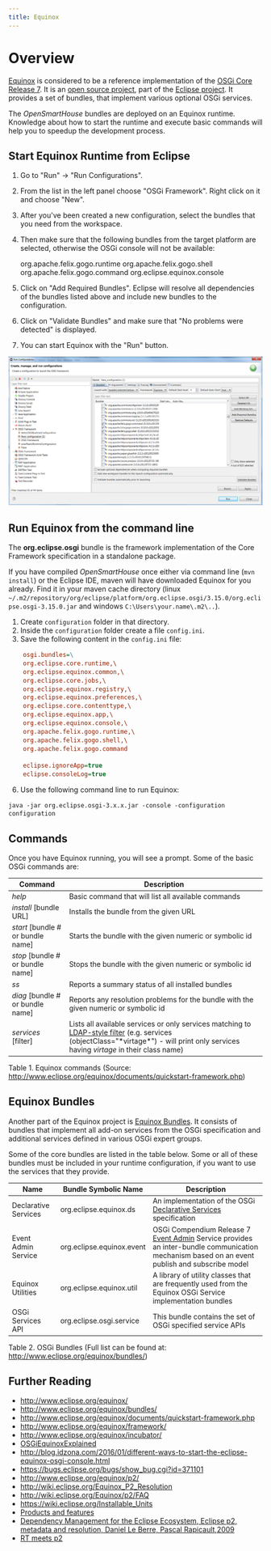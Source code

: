 ```yaml
---
title: Equinox
---
```


# Overview

[Equinox][Equinox] is considered to be a reference implementation of the [OSGi Core Release 7][OSGi-core].
It is an [open source project][Equinox-repo], part of the [Eclipse project][Eclipse].
It provides a set of bundles, that implement various optional OSGi services.

The _OpenSmartHouse_ bundles are deployed on an Equinox runtime.
Knowledge about how to start the runtime and execute basic commands will help you to speedup the development process.

## Start Equinox Runtime from Eclipse

1. Go to "Run" -> "Run Configurations".
2. From the list in the left panel choose "OSGi Framework". Right click on it and choose "New".
3. After you've been created a new configuration, select the bundles that you need from the workspace.
4. Then make sure that the following bundles from the target platform are selected, otherwise the OSGi console will not be available:

    org.apache.felix.gogo.runtime
    org.apache.felix.gogo.shell
    org.apache.felix.gogo.command
    org.eclipse.equinox.console

5. Click on "Add Required Bundles". Eclipse will resolve all dependencies of the bundles listed above and include new bundles to the configuration.
6. Click on "Validate Bundles" and make sure that "No problems were detected" is displayed.
7. You can start Equinox with the "Run" button.

![Run Configurations dialog window](images/runconfiguration.png)

## Run Equinox from the command line

The **org.eclipse.osgi** bundle is the framework implementation of the Core Framework specification in a standalone package.

If you have compiled _OpenSmartHouse_ once either via command line (`mvn install`) or the Eclipse IDE, maven will have downloaded Equinox for you already.
Find it in your maven cache directory (linux `~/.m2/repository/org/eclipse/platform/org.eclipse.osgi/3.15.0/org.eclipse.osgi-3.15.0.jar`
and windows `C:\Users\your.name\.m2\..`).

 1. Create `configuration` folder in that directory.
 2. Inside the `configuration` folder create a file `config.ini`.
 3. Save the following content in the `config.ini` file:

```ini
    osgi.bundles=\  
    org.eclipse.core.runtime,\  
    org.eclipse.equinox.common,\  
    org.eclipse.core.jobs,\  
    org.eclipse.equinox.registry,\  
    org.eclipse.equinox.preferences,\  
    org.eclipse.core.contenttype,\  
    org.eclipse.equinox.app,\  
    org.eclipse.equinox.console,\  
    org.apache.felix.gogo.runtime,\  
    org.apache.felix.gogo.shell,\  
    org.apache.felix.gogo.command  

    eclipse.ignoreApp=true  
    eclipse.consoleLog=true  
```

 6. Use the following command line to run Equinox:

```shell
java -jar org.eclipse.osgi-3.x.x.jar -console -configuration configuration
```

## Commands

Once you have Equinox running, you will see a prompt.
Some of the basic OSGi commands are:

| Command                           | Description                                                                                                                                                                                                                                                       |
|-----------------------------------|-------------------------------------------------------------------------------------------------------------------------------------------------------------------------------------------------------------------------------------------------------------------|
| *help*                            | Basic command that will list all available commands                                                                                                                                                                                                               |
| *install* [bundle URL]            | Installs the bundle from the given URL                                                                                                                                                                                                                            |
| *start* [bundle # or bundle name] | Starts the bundle with the given numeric or symbolic id                                                                                                                                                                                                           |
| *stop* [bundle # or bundle name]  | Stops the bundle with the given numeric or symbolic id                                                                                                                                                                                                            |
| *ss*                              | Reports a summary status of all installed bundles                                                                                                                                                                                                                 |
| *diag* [bundle # or bundle name]  | Reports any resolution problems for the bundle with the given numeric or symbolic id                                                                                                                                                                              |
| *services* [filter]               | Lists all available services or only services matching to [LDAP-style filter](http://www.ldapexplorer.com/en/manual/109010000-ldap-filter-syntax.htm) (e.g. services (objectClass="\*virtage\*") - will print only services having *virtage* in their class name) |

Table 1. Equinox commands (Source: <http://www.eclipse.org/equinox/documents/quickstart-framework.php>)

## Equinox Bundles

Another part of the Equinox project is [Equinox Bundles][Equinox-Bundles].
It consists of bundles that implement all add-on services from the OSGi specification and additional services defined in various OSGi expert groups.

Some of the core bundles are listed in the table below.
Some or all of these bundles must be included in your runtime configuration, if you want to use the services that they provide.

 Name | Bundle Symbolic Name | Description
 -------- | -------- | --------
Declarative Services | org.eclipse.equinox.ds | An implementation of the OSGi [Declarative Services](osgids.html) specification
Event Admin Service | org.eclipse.equinox.event | OSGi Compendium Release 7 [Event Admin](https://osgi.org/javadoc/osgi.cmpn/7.0.0/org/osgi/service/event/EventAdmin.html) Service provides an inter-bundle communication mechanism based on an event publish and subscribe model
Equinox Utilities | org.eclipse.equinox.util | A library of utility classes that are frequently used from the Equinox OSGi Service implementation bundles
OSGi Services API | org.eclipse.osgi.service | This bundle contains the set of OSGi specified service APIs

Table 2. OSGi Bundles (Full list can be found at: <http://www.eclipse.org/equinox/bundles/>)

## Further Reading

- <http://www.eclipse.org/equinox/>
- <http://www.eclipse.org/equinox/bundles/>
- <http://www.eclipse.org/equinox/documents/quickstart-framework.php>
- <http://www.eclipse.org/equinox/framework/>
- <http://www.eclipse.org/equinox/incubator/>   
- [OSGiEquinoxExplained](https://eclipse.org/equinox/documents/eclipsist2007/EclipseSummitTurkey2007-OSGiEquinoxExplained.pdf)
- <http://blog.idzona.com/2016/01/different-ways-to-start-the-eclipse-equinox-osgi-console.html>
- <https://bugs.eclipse.org/bugs/show_bug.cgi?id=371101>  
- <http://www.eclipse.org/equinox/p2/>
- <http://wiki.eclipse.org/Equinox_P2_Resolution>
- <http://wiki.eclipse.org/Equinox/p2/FAQ>
- <https://wiki.eclipse.org/Installable_Units>  
- [Products and features](http://help.eclipse.org/mars/index.jsp?topic=%2Forg.eclipse.platform.doc.isv%2Fguide%2Fproduct_def.htm)   
- [Dependency Management for the Eclipse Ecosystem, Eclipse p2, metadata and resolution, Daniel Le Berre, Pascal Rapicault,2009](https://hal.archives-ouvertes.fr/hal-00870855/document)  
- [RT meets p2](https://bkapukaranov.wordpress.com/category/tech/virgo/)

[Equinox]: http://www.eclipse.org/equinox/
[OSGi-Core]: https://osgi.org/download/r7/osgi.core-7.0.0.pdf
[Equinox-repo]: http://git.eclipse.org/c/equinox/
[Eclipse]: https://eclipse.org/eclipse/
[Equinox-Bundles]: http://www.eclipse.org/equinox/bundles/
[Equinox-Incubator]: http://www.eclipse.org/equinox/incubator/
[p2]: http://www.eclipse.org/equinox/p2/
[Equinox-Server]: http://www.eclipse.org/equinox/incubator/server/
[products]: http://help.eclipse.org/mars/index.jsp?topic=%2Forg.eclipse.platform.doc.isv%2Fguide%2Fproduct_def.htm
[plugins]: http://help.eclipse.org/mars/index.jsp?topic=%2Forg.eclipse.platform.doc.isv%2Fguide%2Fproduct_def_plugins.htm&cp=2_0_21_2
[features]: http://help.eclipse.org/mars/index.jsp?topic=%2Forg.eclipse.platform.doc.isv%2Fguide%2Fproduct_def_feature.htm&cp=2_0_21_1

